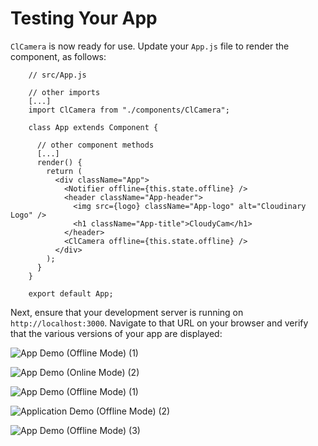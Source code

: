 # Testing Your App

`ClCamera` is now ready for use. Update your `App.js` file to render the component, as follows:

```text
    // src/App.js

    // other imports
    [...]
    import ClCamera from "./components/ClCamera";

    class App extends Component {

      // other component methods
      [...]
      render() {
        return (
          <div className="App">
            <Notifier offline={this.state.offline} />
            <header className="App-header">
              <img src={logo} className="App-logo" alt="Cloudinary Logo" />
              <h1 className="App-title">CloudyCam</h1>
            </header>
            <ClCamera offline={this.state.offline} />
          </div>
        );
      }
    }

    export default App;
```

Next, ensure that your development server is running on `http://localhost:3000`. Navigate to that URL on your browser and verify that the various versions of your app are displayed:

![App Demo \(Offline Mode\) \(1\)](../.gitbook/assets/ad-1.png)

![App Demo \(Online Mode\) \(2\)](../.gitbook/assets/ad-2.png)

![App Demo \(Offline Mode\) \(1\)](../.gitbook/assets/ad-3.png)

![Application Demo \(Offline Mode\) \(2\)](../.gitbook/assets/ad-4.png)

![App Demo \(Offline Mode\) \(3\)](../.gitbook/assets/ad-5.png)

